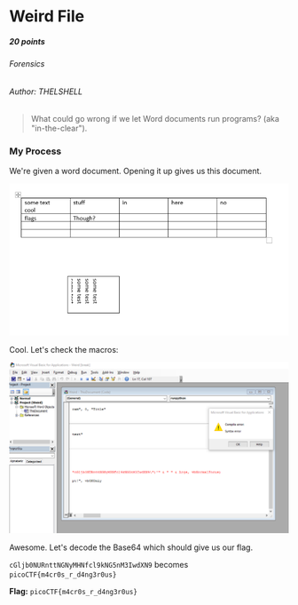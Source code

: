 # Weird File
##### 20 points
###### Forensics
###### Author: THELSHELL

> What could go wrong if we let Word documents run programs? (aka "in-the-clear").

### My Process

We're given a word document. Opening it up gives us this document.

![word](https://github.com/EmeraldEntities/ctf-writeups/blob/main/picoctf%202021/weird-file/writeup-files/macaroni1.png?raw=true)

Cool. Let's check the macros:

![macro time](https://github.com/EmeraldEntities/ctf-writeups/blob/main/picoctf%202021/weird-file/writeup-files/macaroni2.png?raw=true)

Awesome. Let's decode the Base64 which should give us our flag.

`cGljb0NURnttNGNyMHNfcl9kNG5nM3IwdXN9` becomes `picoCTF{m4cr0s_r_d4ng3r0us}`

**Flag:** `picoCTF{m4cr0s_r_d4ng3r0us}`